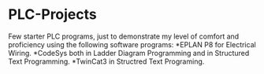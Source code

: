 # PLC-Projects
Few starter PLC programs, just to demonstrate my level of comfort and proficiency using the following software programs:
*EPLAN P8 for Electrical Wiring.
*CodeSys both in Ladder Diagram Programming and in Structured Text Programming.
*TwinCat3 in Structred Text Programing.
